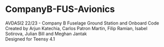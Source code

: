 # CompanyB-FUS-Avionics
AVDASI2 22/23 - Company B Fuselage Ground Station and Onboard Code<br/>
Created by Arjun Katechia, Carlos Patron Martin, Filip Ramian, Isabel Sotirova, Julian Bill and Meghan Jantak<br/>
Designed for Teensy 4.1
